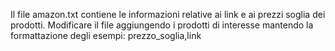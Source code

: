 Il file amazon.txt contiene le informazioni relative ai link e ai prezzi soglia dei prodotti.
Modificare il file aggiungendo i prodotti di interesse mantendo la formattazione degli esempi:
prezzo_soglia,link

